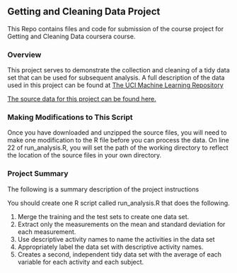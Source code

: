 ## Getting and Cleaning Data Project

This Repo contains files and code for submission of the course project for Getting and Cleaning Data coursera course.

### Overview
This project serves to demonstrate the collection and cleaning of a tidy data set that can be used for subsequent
analysis. A full description of the data used in this project can be found at [The UCI Machine Learning Repository](http://archive.ics.uci.edu/ml/datasets/Human+Activity+Recognition+Using+Smartphones)

[The source data for this project can be found here.](https://d396qusza40orc.cloudfront.net/getdata%2Fprojectfiles%2FUCI%20HAR%20Dataset.zip)

### Making Modifications to This Script
Once you have downloaded and unzipped the source files, you will need to make one modification to the R file before you can process the data. On line 22 of run_analysis.R, you will set the path of the working directory to reflect the location of the source files in your own directory.

### Project Summary
The following is a summary description of the project instructions

You should create one R script called run_analysis.R that does the following. 
1. Merge the training and the test sets to create one data set.
2. Extract only the measurements on the mean and standard deviation for each measurement. 
3. Use descriptive activity names to name the activities in the data set
4. Appropriately label the data set with descriptive activity names. 
5. Creates a second, independent tidy data set with the average of each variable for each activity and each subject. 

